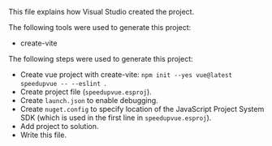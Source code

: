 This file explains how Visual Studio created the project.

The following tools were used to generate this project:
- create-vite

The following steps were used to generate this project:
- Create vue project with create-vite: `npm init --yes vue@latest speedupvue -- --eslint `.
- Create project file (`speedupvue.esproj`).
- Create `launch.json` to enable debugging.
- Create `nuget.config` to specify location of the JavaScript Project System SDK (which is used in the first line in `speedupvue.esproj`).
- Add project to solution.
- Write this file.
